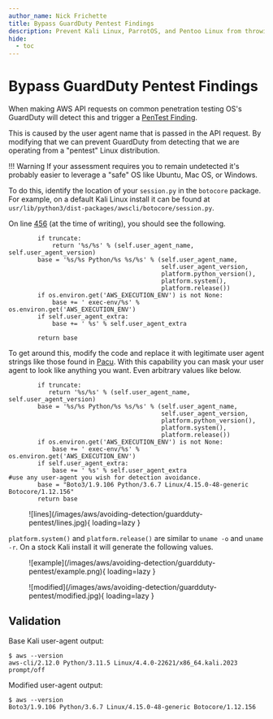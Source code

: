 ```yaml
---
author_name: Nick Frichette
title: Bypass GuardDuty Pentest Findings
description: Prevent Kali Linux, ParrotOS, and Pentoo Linux from throwing GuardDuty alerts by modifying the User Agent string.
hide:
  - toc
---
```


# Bypass GuardDuty Pentest Findings

When making AWS API requests on common penetration testing OS's GuardDuty will detect this and trigger a [PenTest Finding](https://docs.aws.amazon.com/guardduty/latest/ug/guardduty_finding-types-iam.html#pentest-iam-kalilinux).

This is caused by the user agent name that is passed in the API request. By modifying that we can prevent GuardDuty from detecting that we are operating from a "pentest" Linux distribution.

!!! Warning
    If your assessment requires you to remain undetected it's probably easier to leverage a "safe" OS like Ubuntu, Mac OS, or Windows.

To do this, identify the location of your ```session.py``` in the ```botocore``` package. For example, on a default Kali Linux install it can be found at ```usr/lib/python3/dist-packages/awscli/botocore/session.py```.

On line [456](https://github.com/boto/botocore/blob/7de36c07ecec503f588ac27658b1795e83b67b75/botocore/session.py#L456) (at the time of writing), you should see the following.

```
        if truncate:
            return '%s/%s' % (self.user_agent_name, self.user_agent_version)
        base = '%s/%s Python/%s %s/%s' % (self.user_agent_name,
                                          self.user_agent_version,
                                          platform.python_version(),
                                          platform.system(),
                                          platform.release())
        if os.environ.get('AWS_EXECUTION_ENV') is not None:
            base += ' exec-env/%s' % os.environ.get('AWS_EXECUTION_ENV')
        if self.user_agent_extra:
            base += ' %s' % self.user_agent_extra

        return base
```

To get around this, modify the code and replace it with legitimate user agent strings like those found in [Pacu](https://github.com/RhinoSecurityLabs/pacu/blob/master/pacu/user_agents.txt). With this capability you can mask your user agent to look like anything you want. Even arbitrary values like below.

```
        if truncate:
           return '%s/%s' % (self.user_agent_name, self.user_agent_version)
        base = '%s/%s Python/%s %s/%s' % (self.user_agent_name,
                                          self.user_agent_version,
                                          platform.python_version(),
                                          platform.system(),
                                          platform.release())
        if os.environ.get('AWS_EXECUTION_ENV') is not None:
            base += ' exec-env/%s' % os.environ.get('AWS_EXECUTION_ENV')
        if self.user_agent_extra:
            base += ' %s' % self.user_agent_extra
#use any user-agent you wish for detection avoidance.
        base = "Boto3/1.9.106 Python/3.6.7 Linux/4.15.0-48-generic Botocore/1.12.156"
        return base
```

<figure markdown>
  ![lines](/images/aws/avoiding-detection/guardduty-pentest/lines.jpg){ loading=lazy }
</figure>

```platform.system()``` and ```platform.release()``` are similar to ```uname -o``` and ```uname -r```. On a stock Kali install it will generate the following values.

<figure markdown>
  ![example](/images/aws/avoiding-detection/guardduty-pentest/example.png){ loading=lazy }
</figure>


<figure markdown>
  ![modified](/images/aws/avoiding-detection/guardduty-pentest/modified.jpg){ loading=lazy }
</figure>

## Validation
Base Kali user-agent output:
```
$ aws --version
aws-cli/2.12.0 Python/3.11.5 Linux/4.4.0-22621/x86_64.kali.2023 prompt/off
``` 
Modified user-agent output:
```
$ aws --version
Boto3/1.9.106 Python/3.6.7 Linux/4.15.0-48-generic Botocore/1.12.156
```
